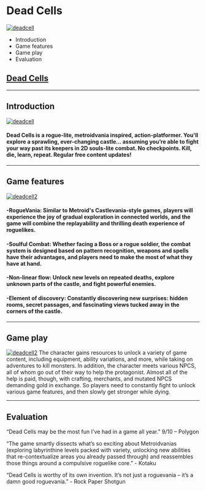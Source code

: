 # Dead Cells
[![](.//img/01.png 'deadcell')](https://cdn.cloudflare.steamstatic.com/steam/apps/588650/header.jpg?t=1678188017)
- Introduction
- Game features
- Game play
- Evaluation


## [Dead Cells](https://store.steampowered.com/app/588650/Dead_Cells/)


---

## Introduction
[![](.//img/01.png 'deadcell')](https://cdn.cloudflare.steamstatic.com/steam/apps/588650/extras/store-3-wall-jump.gif?t=1678188017)

#### Dead Cells is a rogue-lite, metroidvania inspired, action-platformer. You'll explore a sprawling, ever-changing castle... assuming you’re able to fight your way past its keepers in 2D souls-lite combat. No checkpoints. Kill, die, learn, repeat. Regular free content updates!
---

## Game features
[![](.//img/01.png 'deadcell2')](https://cdn.cloudflare.steamstatic.com/steam/apps/588650/extras/store-1-group-kill.gif?t=1678188017)

#### -RogueVania: Similar to Metroid's Castlevania-style games, players will experience the joy of gradual exploration in connected worlds, and the game will combine the replayability and thrilling death experience of roguelikes.

#### -Soulful Combat: Whether facing a Boss or a rogue soldier, the combat system is designed based on pattern recognition, weapons and spells have their advantages, and players need to make the most of what they have at hand.

#### -Non-linear flow: Unlock new levels on repeated deaths, explore unknown parts of the castle, and fight powerful enemies.

#### -Element of discovery: Constantly discovering new surprises: hidden rooms, secret passages, and fascinating views tucked away in the corners of the castle.
---

## Game play
[![](.//img/01.png 'deadcell2')](https://cdn.cloudflare.steamstatic.com/steam/apps/588650/extras/store-2-panchaku.gif?t=1678188017)
The character gains resources to unlock a variety of game content, including equipment, ability variations, and more, while taking on adventures to kill monsters. In addition, the character meets various NPCS, all of whom go out of their way to help the protagonist.
Almost all of the help is paid, though, with crafting, merchants, and mutated NPCS demanding gold in exchange. So players need to constantly fight to unlock various game features, and then slowly get stronger while dying.

---

## Evaluation
“Dead Cells may be the most fun I've had in a game all year.”
9/10 – Polygon

“The game smartly dissects what’s so exciting about Metroidvanias (exploring labyrinthine levels packed with variety, unlocking new abilities that re-contextualize areas you already passed through) and reassembles those things around a compulsive roguelike core.” - Kotaku

“Dead Cells is worthy of its own invention. It’s not just a roguevania – it’s a damn good roguevania.” - Rock Paper Shotgun
